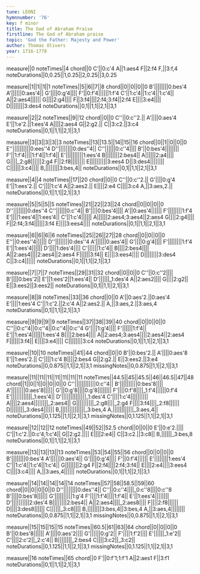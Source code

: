 ```yaml
---
tune: LEONI
hymnnumber: '76'
key: f minor
title: The God of Abraham Praise
firstline: The God of Abraham praise
topic: 'God the Father: Majesty and Power'
author: Thomas Olivers
year: 1716-1778
---
```

measure||0
noteTimes||4
chord||0
C'||0:c'4
A||1:aes4
F||2:f4
F,||3:f,4
noteDurations||0,0.25||1,0.25||2,0.25||3,0.25

measure||1||1||1||1
noteTimes||5||6||7||8
chord||0||0||0||0
B'||||||||0:bes'4
A'||||||0:aes'4||
G'||||0:g'4||||
F'||0:f'4||||||1:f'4
C'||1:c'4||1:c'4||1:c'4||
A||2:aes4||||||
G||||2:g4||||
F||3:f4||||2:f4;3:f4||2:f4
E||||3:e4||||
D||||||||3:des4
noteDurations||0,1||1,1||2,1||3,1

measure||2||2
noteTimes||9||12
chord||0||0
C''||0:c''2.||
A'||||0:aes'4
E'||1:e'2.||1:ees'4
A||||2:aes4
G||2:g2.||
C||3:c2.||3:c4
noteDurations||0,1||1,1||2,1||3,1

measure||3||3||3||3||3
noteTimes||13||13.5||14||15||16
chord||0||1||0||0||0
E''||||||||||0:ees''4
D''||||||||0:des''4||
C''||||||0:c''4||||
B'||0:bes'4||||||||
F'||1:f'4||||1:f'4||1:f'4||
E'||||||||||1:ees'4
B||||||||2:bes4||
A||||||2:a4||||
G||||_2:g8||||||2:g4
F||2:f8||||||||
E||||||||||3:ees4
D||3:des4||||||||
C||||||3:c4||||
B,||||||||3:bes,4||
noteDurations||0,1||1,1||2,1||3,1

measure||4||4
noteTimes||17||20
chord||0||0
C''||0:c''2.||
G'||||0:g'4
E'||1:ees'2.||
C'||||1:c'4
A||2:aes2.||
E||||2:e4
C||||3:c4
A,||3:aes,2.||
noteDurations||0,1||1,1||2,1||3,1

measure||5||5||5||5
noteTimes||21||22||23||24
chord||0||0||0||0
D''||||||||0:des''4
C''||||||0:c''4||
B'||||0:bes'4||||
A'||0:aes'4||||||
F'||||||||1:f'4
E'||||1:ees'4||1:ees'4||
C'||1:c'4||||||
A||||||2:aes4;3:aes4||2:aes4
G||||2:g4||||
F||2:f4;3:f4||||||3:f4
E||||3:ees4||||
noteDurations||0,1||1,1||2,1||3,1

measure||6||6||6||6
noteTimes||25||26||27||28
chord||0||0||0||0
E''||0:ees''4||||||
D''||||||||0:des''4
A'||||||0:aes'4||
G'||||0:g'4||||
F'||||||||1:f'4
E'||1:ees'4||||||
D'||||1:des'4||||
C'||||||1:c'4||
B||||2:bes4||||
A||2:aes4||||2:aes4||2:aes4
F||||||3:f4||
E||||3:ees4||||
D||||||||3:des4
C||3:c4||||||
noteDurations||0,1||1,1||2,1||3,1

measure||7||7||7
noteTimes||29||31||32
chord||0||0||0
C''||0:c''2||||
B'||||0:bes'2||
E'||1:ees'2||1:ees'4||
D'||||||_1:des'4
A||2:aes2||||
G||||2:g2||
E||3:ees2||3:ees2||
noteDurations||0,1||1,1||2,1||3,1

measure||8||8
noteTimes||33||36
chord||0||0
A'||0:aes'2.||0:aes'4
E'||||1:ees'4
C'||1:c'2.||2:c'4
A||2:aes2.||
A,||3:aes,2.||3:aes,4
noteDurations||0,1||1,1||2,1||3,1

measure||9||9||9||9
noteTimes||37||38||39||40
chord||0||0||0||0
C''||0:c''4||0:c''4||0:c''4||0:c''4
G'||||1:g'4||||
F'||||||1:f'4||
E'||1:ees'4||||||1:ees'4
B||||2:bes4||||
A||2:aes4;3:aes4||||2:aes4||2:aes4
F||||||3:f4||
E||||3:e4||||
C||||||||3:c4
noteDurations||0,1||1,1||2,1||3,1

measure||10||10
noteTimes||41||44
chord||0||0
B'||0:bes'2.||
A'||||0:aes'8
E'||1:ees'2.||
C'||||1:c'4
B||||2:bes4
G||2:g2.||
E||3:ees2.||3:e4
noteDurations||0,0.875||1,1||2,1||3,1
missingNotes||0,0.875||1,1||2,1||3,1

measure||11||11||11||11||11||11||11
noteTimes||44.5||45||45.5||46||46.5||47||48
chord||1||0||1||0||0||0||0
C''||||||||||||0:c''4||
B'||||||||||0:bes'8||||
A'||||||||0:aes'8||||||
G'||0:g'8||||0:g'8||||||||
F'||||0:f'8||||_1:f'4||||||0:f'4
E'||||||||||||_1:ees'4||
D'||||||||||||||_1:des'4
C'||||1:c'4||||||||||
A||||2:aes4||||||||_2:aes4||
G||||||||||_2:g8||||_2:g4
F||||3:f4||||_2:f8||||||
D||||||||_3:des4||||||
B,||||||||||||||_3:bes,4
A,||||||||||||_3:aes,4||
noteDurations||0,1.125||1,1||2,1||3,1
missingNotes||0,1.125||1,1||2,1||3,1

measure||12||12||12
noteTimes||49||52||52.5
chord||0||0||0
E'||0:e'2.||||
C'||1:c'2.||0:c'4;1:c'4||
G||2:g2.||||
E||||2:e4||
C||3:c2.||3:c8||
B,||||||_3:bes,8
noteDurations||0,1||1,1||2,1||3,1

measure||13||13||13||13
noteTimes||53||54||55||56
chord||0||0||0||0
B'||||||||0:bes'4
A'||||||0:aes'4||
G'||||0:g'4||||
F'||0:f'4||||||
E'||||||||1:ees'4
C'||1:c'4||1:c'4||1:c'4||
G||||||||2:g4
F||2:f4||||2:f4;3:f4||
E||||2:e4||||3:ees4
C||||3:c4||||
A,||3:aes,4||||||
noteDurations||0,1||1,1||2,1||3,1

measure||14||14||14||14||14
noteTimes||57||58||58.5||59||60
chord||0||0||0||0||0
D''||||||||0:des''4||
C''||0:c''4||||_0:c''8||||0:c''8
B'||||0:bes'8||||||
G'||||||||||1:g'4
F'||||1:f'4||||1:f'4||
E'||1:ees'4||||||||
D'||||||||||2:des'4
B||||||||2:bes4||
A||2:aes4||||_2:aes8||||
F||||2:f8||||||
D||||3:des8||||||
C||||||_3:c8||||
B,||||||||3:bes,4||3:bes,4
A,||3:aes,4||||||||
noteDurations||0,0.875||1,1||2,1||3,1
missingNotes||0,0.875||1,1||2,1||3,1

measure||15||15||15||15
noteTimes||60.5||61||63||64
chord||0||0||0||0
B'||0:bes'8||||||
A'||||0:aes'2||||
G'||||||0:g'2||
F'||||1:f'2||||
E'||||||_1:e'2||
C'||||2:c'2||_2:c'4||
B||||||||_2:bes4
C||||3:c2||_3:c2||
noteDurations||0,1.125||1,1||2,1||3,1
missingNotes||0,1.125||1,1||2,1||3,1

measure||16
noteTimes||65
chord||0
F'||0:f'1;1:f'1
A||2:aes1
F||3:f1
noteDurations||0,1||1,1||2,1||3,1

